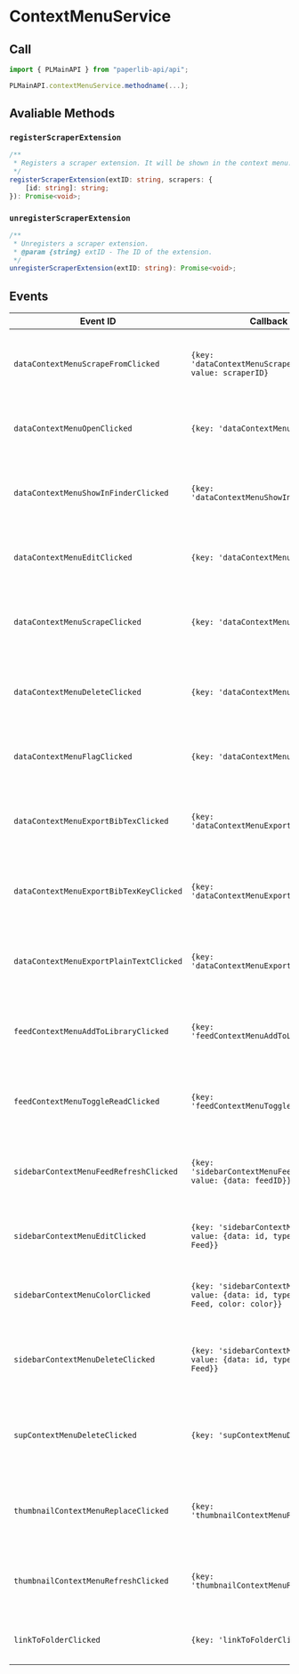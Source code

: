 # ContextMenuService

## Call

```typescript
import { PLMainAPI } from "paperlib-api/api";

PLMainAPI.contextMenuService.methodname(...);
```

## Avaliable Methods

### `registerScraperExtension`
```typescript
/**
 * Registers a scraper extension. It will be shown in the context menu.
 */
registerScraperExtension(extID: string, scrapers: {
    [id: string]: string;
}): Promise<void>;
```

### `unregisterScraperExtension`
```typescript
/**
 * Unregisters a scraper extension.
 * @param {string} extID - The ID of the extension.
 */
unregisterScraperExtension(extID: string): Promise<void>;
```

## Events

| Event ID | Callback Value | Description |
| --- | --- | --- |
| `dataContextMenuScrapeFromClicked` | `{key: 'dataContextMenuScrapeFromClicked', value: scraperID}` | When `Scrape From` is clicked in the context menu of a paper in the library |
| `dataContextMenuOpenClicked` | `{key: 'dataContextMenuOpenClicked'}` | When `Open` is clicked in the context menu of a paper in the library |
| `dataContextMenuShowInFinderClicked` | `{key: 'dataContextMenuShowInFinderClicked'}` | When `Show in Finder` is clicked in the context menu of a paper in the library |
| `dataContextMenuEditClicked` | `{key: 'dataContextMenuEditClicked'}` | When `Edit` is clicked in the context menu of a paper in the library |
| `dataContextMenuScrapeClicked` | `{key: 'dataContextMenuScrapeClicked'}` | When `Scrape` is clicked in the context menu of a paper in the library |
| `dataContextMenuDeleteClicked` | `{key: 'dataContextMenuDeleteClicked'}` | When `Delete` is clicked in the context menu of a paper in the library |
| `dataContextMenuFlagClicked` | `{key: 'dataContextMenuFlagClicked'}` | When `Flag` is clicked in the context menu of a paper in the library |
| `dataContextMenuExportBibTexClicked` | `{key: 'dataContextMenuExportBibTexClicked'}` | When `Export BibTex` is clicked in the context menu of a paper in the library |
| `dataContextMenuExportBibTexKeyClicked` | `{key: 'dataContextMenuExportBibTexKeyClicked'}` | When `Export BibTex Key` is clicked in the context menu of a paper in the library |
| `dataContextMenuExportPlainTextClicked` | `{key: 'dataContextMenuExportPlainTextClicked'}` | When `Export Plain Text` is clicked in the context menu of a paper in the library |
| `feedContextMenuAddToLibraryClicked` | `{key: 'feedContextMenuAddToLibraryClicked'}` | When `Add to Library` is clicked in the context menu of a feed in the library |
| `feedContextMenuToggleReadClicked` | `{key: 'feedContextMenuToggleReadClicked'}` | When `Toggle Read` is clicked in the context menu of a feed in the library |
| `sidebarContextMenuFeedRefreshClicked` | `{key: 'sidebarContextMenuFeedRefreshClicked', value: {data: feedID}}` | When `Refresh` is clicked in the context menu of a feed in the sidebar |
| `sidebarContextMenuEditClicked` | `{key: 'sidebarContextMenuEditClicked', value: {data: id, type: Categorizer or Feed}}` | When `Edit` is clicked in the context menu of a feed in the sidebar |
| `sidebarContextMenuColorClicked` | `{key: 'sidebarContextMenuColorClicked', value: {data: id, type: Categorizer or Feed, color: color}}` | When `Color` is clicked in the context menu of a feed in the sidebar |
| `sidebarContextMenuDeleteClicked` | `{key: 'sidebarContextMenuDeleteClicked', value: {data: id, type: Categorizer or Feed}}` | When `Delete` is clicked in the context menu of a feed in the sidebar |
| `supContextMenuDeleteClicked` | `{key: 'supContextMenuDeleteClicked'}` | When `Delete` is clicked in the context menu of a supplementary file in the library |
| `thumbnailContextMenuReplaceClicked` | `{key: 'thumbnailContextMenuReplaceClicked'}` | When `Replace` is clicked in the context menu of a thumbnail in the library |
| `thumbnailContextMenuRefreshClicked` | `{key: 'thumbnailContextMenuRefreshClicked'}` | When `Refresh` is clicked in the context menu of a thumbnail in the library |
| `linkToFolderClicked` | `{key: 'linkToFolderClicked'}` | When `Link to Folder` is clicked in Quickpaste UI |
